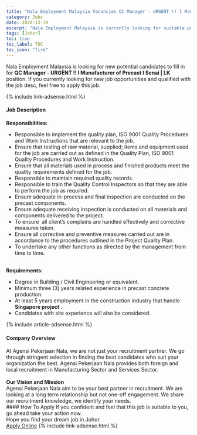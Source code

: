 ```yaml
---
title: "Nala Employment Malaysia Vacancies QC Manager - URGENT !! l Manufacturer of Precast l Senai | LK" 
category: Jobs 
date: 2020-12-30 
excerpt: "Nala Employment Malaysia is currently looking for suitable person to fill in the QC Manager - URGENT !! l Manufacturer of Precast l Senai | LK which positioned at Johor" 
tags: [Johor] 
toc: true 
toc_label: TOC 
toc_icon: "fire" 
--- 
```


<p>Nala Employment Malaysia is looking for new potential candidates to fill in for <b>QC Manager - URGENT !! l Manufacturer of Precast l Senai | LK</b> position. If you currently looking for new job opportunities and qualified with the job desc, feel free to apply this job.
</p>{% include link-adsense.html %} 
<div><div><div><h4>Job Description</h4></div></div><div><div><span><div><div><strong>Responsibilities:</strong><ul><li>Responsible to implement the quality plan, ISO 9001 Quality Procedures and Work Instructions that are relevant to the job.</li><li>Ensure that testing of raw material, supplied; items and equipment used for the job are carried out as defined in the Quality Plan, ISO 9001 Quality Procedures and Work Instruction.</li><li>Ensure that all materials used in process and finished products meet the quality requirements defined for the job.</li><li>Responsible to maintain required quality records.</li><li>Responsible to train the Quality Control Inspectors so that they are able to perform the job as required.</li><li>Ensure adequate in-process and final inspection are conducted on the precast components.</li><li>Ensure adequate receiving inspection is conducted on all materials and components delivered to the project.</li><li>To ensure&#160; all client&#8217;s complains are handled effectively and corrective measures taken.</li><li>Ensure all corrective and preventive measures carried out are in accordance to the procedures outlined in the Project Quality Plan.</li><li>To undertake any other functions as directed by the management from time to time.</li></ul><div><br><strong>Requirements:</strong></div><ul><li>Degree in Building / Civil Engineering or equivalent.</li><li>Minimum three (3) years related experience in precast concrete production.</li><li>At least 5 years employment in the construction industry that handle <strong>Singapore project</strong> .</li><li>Candidates with site experience will also be considered.</li></ul></div></div></span></div></div></div> 
{% include article-adsense.html %} 
<div><div><div><h4>Company Overview</h4></div></div><div><div><span><div><div><div>At Agensi Pekerjaan Nala, we are not just your recruitment partner. We go through stringent selection in finding the best candidates who suit your organization the best. Agensi Pekerjaan Nala provides both foreign and local recruitment in Manufacturing Sector and Services Sector.</div><div><br><strong>Our Vision and Mission</strong><br>Agensi Pekerjaan Nala aim to be your best partner in recruitment. We are looking at a long term relationship but not one-off engagement. We share our recruitment knowledge, we identify your needs.</div></div></div></span></div></div></div> 
#### How To Apply 
If you confident and feel that this job is suitable to you, go ahead take your action now. <br/> 
Hope you find your dream job in Johor. <br/> 
<a href="https://www.jobstreet.com.my/en/job/qc-manager-urgent-!!-l-manufacturer-of-precast-l-senai-%7C-lk-4453268?jobId=jobstreet-my-job-4453268&sectionRank=27&token=0~ae1f7b13-bc91-4131-8492-e9c0a8fbdc58&fr=SRP%20View%20In%20New%20Ta" class="btn btn--info" target="_blank" rel="nofollow noopenner">Apply Online</a> 
{% include link-adsense.html %} 